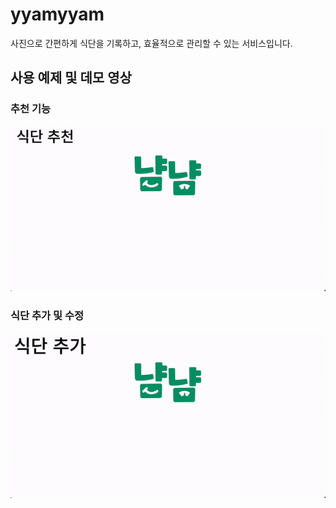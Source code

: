# yyamyyam
사진으로 간편하게 식단을 기록하고, 효율적으로 관리할 수 있는 서비스입니다.

## 사용 예제 및 데모 영상
### 추천 기능
![demo-add](media/yyamyyam-demo-recom.gif)
### 식단 추가 및 수정
![demo-add](media/yyamyyam-demo-add.gif)